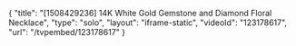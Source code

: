 {
    "title": "[1508429236] 14K White Gold Gemstone and Diamond Floral Necklace",
    "type": "solo",
    "layout": "iframe-static",
    "videoId": "123178617",
    "url": "\/tvpembed\/123178617"
}